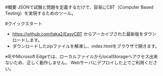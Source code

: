 #概要
JSONで試験と問題を定義するだけで、容易にCBT（Computer Based Testing）を実現するためのツール。<br/>

#クイックスタート
  * https://github.com/taka2/EasyCBT からアーカイブされた最新版をダウンロードします。
  * ダウンロードしたzipファイルを解凍し、index.htmlをブラウザで開きます。

※IEやMicrosoft Edgeでは、ローカルファイルからlocalStorageへアクセス出来ないため、正しく動作しません。
  Webサーバにデプロイした上でご利用ください。
